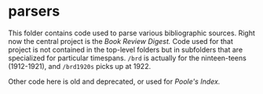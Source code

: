 parsers
=======

This folder contains code used to parse various bibliographic sources. Right now the central project is the *Book Review Digest.* Code used for that project is not contained in the top-level folders but in subfolders that are specialized for particular timespans.  ```/brd``` is actually for the ninteen-teens (1912-1921), and ```/brd1920s``` picks up at 1922.

Other code here is old and deprecated, or used for *Poole's Index.*
